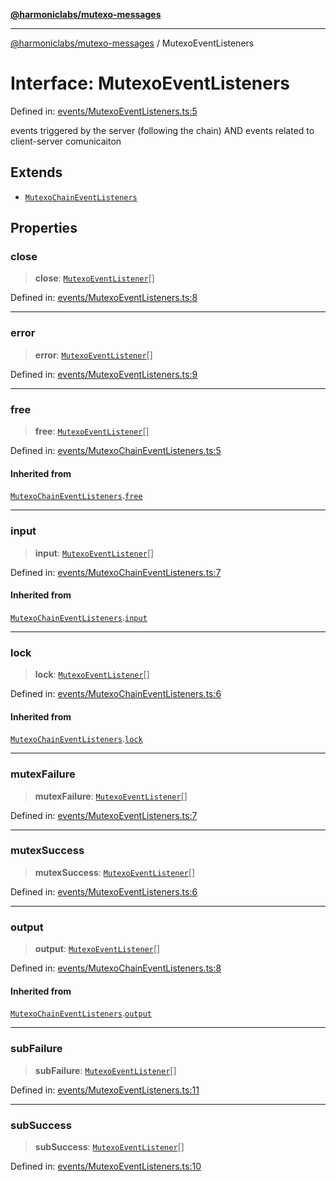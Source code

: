 [**@harmoniclabs/mutexo-messages**](../README.md)

***

[@harmoniclabs/mutexo-messages](../README.md) / MutexoEventListeners

# Interface: MutexoEventListeners

Defined in: [events/MutexoEventListeners.ts:5](https://github.com/HarmonicLabs/mutexo-messages/blob/aefac8841dc1fa8aebb577df666016362446522d/src/events/MutexoEventListeners.ts#L5)

events triggered by the server (following the chain) AND events related to client-server comunicaiton

## Extends

- [`MutexoChainEventListeners`](MutexoChainEventListeners)

## Properties

### close

> **close**: [`MutexoEventListener`](../type-aliases/MutexoEventListener)[]

Defined in: [events/MutexoEventListeners.ts:8](https://github.com/HarmonicLabs/mutexo-messages/blob/aefac8841dc1fa8aebb577df666016362446522d/src/events/MutexoEventListeners.ts#L8)

***

### error

> **error**: [`MutexoEventListener`](../type-aliases/MutexoEventListener)[]

Defined in: [events/MutexoEventListeners.ts:9](https://github.com/HarmonicLabs/mutexo-messages/blob/aefac8841dc1fa8aebb577df666016362446522d/src/events/MutexoEventListeners.ts#L9)

***

### free

> **free**: [`MutexoEventListener`](../type-aliases/MutexoEventListener)[]

Defined in: [events/MutexoChainEventListeners.ts:5](https://github.com/HarmonicLabs/mutexo-messages/blob/aefac8841dc1fa8aebb577df666016362446522d/src/events/MutexoChainEventListeners.ts#L5)

#### Inherited from

[`MutexoChainEventListeners`](MutexoChainEventListeners).[`free`](MutexoChainEventListeners.md#free)

***

### input

> **input**: [`MutexoEventListener`](../type-aliases/MutexoEventListener)[]

Defined in: [events/MutexoChainEventListeners.ts:7](https://github.com/HarmonicLabs/mutexo-messages/blob/aefac8841dc1fa8aebb577df666016362446522d/src/events/MutexoChainEventListeners.ts#L7)

#### Inherited from

[`MutexoChainEventListeners`](MutexoChainEventListeners).[`input`](MutexoChainEventListeners.md#input)

***

### lock

> **lock**: [`MutexoEventListener`](../type-aliases/MutexoEventListener)[]

Defined in: [events/MutexoChainEventListeners.ts:6](https://github.com/HarmonicLabs/mutexo-messages/blob/aefac8841dc1fa8aebb577df666016362446522d/src/events/MutexoChainEventListeners.ts#L6)

#### Inherited from

[`MutexoChainEventListeners`](MutexoChainEventListeners).[`lock`](MutexoChainEventListeners.md#lock)

***

### mutexFailure

> **mutexFailure**: [`MutexoEventListener`](../type-aliases/MutexoEventListener)[]

Defined in: [events/MutexoEventListeners.ts:7](https://github.com/HarmonicLabs/mutexo-messages/blob/aefac8841dc1fa8aebb577df666016362446522d/src/events/MutexoEventListeners.ts#L7)

***

### mutexSuccess

> **mutexSuccess**: [`MutexoEventListener`](../type-aliases/MutexoEventListener)[]

Defined in: [events/MutexoEventListeners.ts:6](https://github.com/HarmonicLabs/mutexo-messages/blob/aefac8841dc1fa8aebb577df666016362446522d/src/events/MutexoEventListeners.ts#L6)

***

### output

> **output**: [`MutexoEventListener`](../type-aliases/MutexoEventListener)[]

Defined in: [events/MutexoChainEventListeners.ts:8](https://github.com/HarmonicLabs/mutexo-messages/blob/aefac8841dc1fa8aebb577df666016362446522d/src/events/MutexoChainEventListeners.ts#L8)

#### Inherited from

[`MutexoChainEventListeners`](MutexoChainEventListeners).[`output`](MutexoChainEventListeners.md#output)

***

### subFailure

> **subFailure**: [`MutexoEventListener`](../type-aliases/MutexoEventListener)[]

Defined in: [events/MutexoEventListeners.ts:11](https://github.com/HarmonicLabs/mutexo-messages/blob/aefac8841dc1fa8aebb577df666016362446522d/src/events/MutexoEventListeners.ts#L11)

***

### subSuccess

> **subSuccess**: [`MutexoEventListener`](../type-aliases/MutexoEventListener)[]

Defined in: [events/MutexoEventListeners.ts:10](https://github.com/HarmonicLabs/mutexo-messages/blob/aefac8841dc1fa8aebb577df666016362446522d/src/events/MutexoEventListeners.ts#L10)
